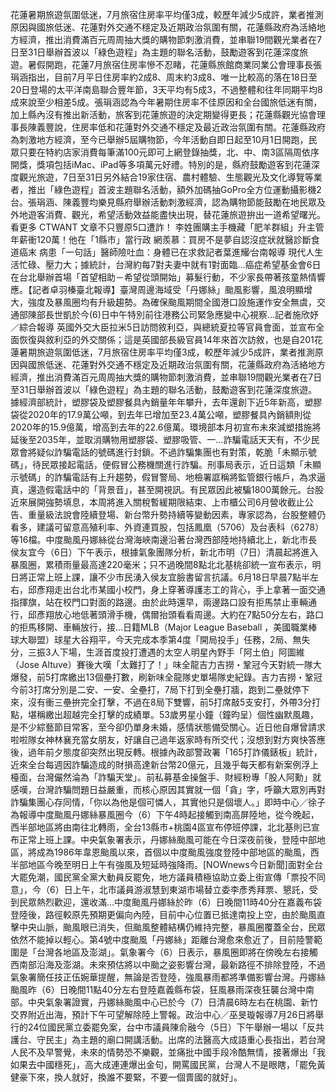 花蓮暑期旅遊氛圍低迷，7月旅宿住房率平均僅3成，較歷年減少5成許，業者推測原因與國旅低迷、花蓮對外交通不穩定及近期政治氛圍有關，花蓮縣政府為活絡地方經濟，推出消費滿百元周周抽大獎的購物節刺激消費，並串聯19間觀光業者在7日至31日舉辦首波以「綠色遊程」為主題的聯名活動，鼓勵遊客到花蓮深度旅遊。暑假開跑，花蓮7月旅宿住房率慘不忍睹，花蓮縣旅館商業同業公會理事長張琄涵指出，目前7月平日住房率約2成8、周末約3成8、唯一比較高的落在18日至20日登場的太平洋南島聯合豐年節，3天平均有5成3，不過整體和往年同期平均8成來說至少相差5成。張琄涵認為今年暑期住房率不佳原因和全台國旅低迷有關，加上縣內沒有推出新活動，旅客到花蓮旅遊的決定期變得更長；花蓮縣觀光協會理事長陳義豐說，住房率低和花蓮對外交通不穩定及最近政治氛圍有關。花蓮縣政府為刺激地方經濟，至今已舉辦5屆購物節，今年活動自即日起至10月1日開跑，民眾只要在特約店家消費每筆滿100元即可上網登錄抽獎，北、中、南3區隔周依序開獎，獎項包括iMac、iPad等多項萬元好禮。特別的是，縣府鼓勵遊客到花蓮深度觀光旅遊，7日至31日另外結合19家住宿、農村體驗、生態觀光及文化導覽等業者，推出「綠色遊程」首波主題聯名活動，額外加碼抽GoPro全方位運動攝影機2台。張琄涵、陳義豐均樂見縣府舉辦活動刺激經濟，認為購物節能鼓勵在地民眾及外地遊客消費、觀光，希望活動效益能盡快出現，替花蓮旅遊拚出一道希望曙光。看更多 CTWANT 文章不只豐原5口遭詐！ 李姓團購主手機藏「肥羊群組」升主管年薪衝120萬！他在「1縣市」當行政 網羨慕：買房不是夢自認沒症狀就醫診斷食道癌末 病患「一句話」醫師險吐血：身體已在求救記者葉進耀∕台南報導 現代人生活忙碌、壓力大；據統計，台灣約每7對夫妻中就有1對面臨…癌症希望基金會6日在台北舉辦首場「首望相助－希望從頭開始」募髮行動，不少家長帶著孩童熱情響應。【記者卓羽榛臺北報導】臺灣周邊海域受「丹娜絲」颱風影響，風浪明顯增大，強度及暴風圈均有升級趨勢。為確保颱風期間全國港口設施運作安全無虞，交通部陳部長世凱於今(6)日中午特別前往港務公司緊急應變中心視察...記者施欣妤／綜合報導 英國外交大臣拉米5日訪問敘利亞，與總統夏拉等官員會面，並宣布全面恢復與敘利亞的外交關係；這是英國部長級官員14年來首次訪敘，也是自201花蓮暑期旅遊氛圍低迷，7月旅宿住房率平均僅3成，較歷年減少5成許，業者推測原因與國旅低迷、花蓮對外交通不穩定及近期政治氛圍有關，花蓮縣政府為活絡地方經濟，推出消費滿百元周周抽大獎的購物節刺激消費，並串聯19間觀光業者在7日至31日舉辦首波以「綠色遊程」為主題的聯名活動，鼓勵遊客到花蓮深度旅遊。據經濟部統計，塑膠袋及塑膠餐具內銷量年年攀升，去年還創下近5年新高，塑膠袋從2020年的17.9萬公噸，到去年已增加至23.4萬公噸，塑膠餐具內銷額則從2020年的15.9億萬，增高到去年的22.6億萬。環境部本月初宣布未來減塑措施將延後至2035年，並取消購物用塑膠袋、塑膠吸管、一...詐騙電話天天有，不少民眾會將疑似詐騙電話的號碼進行封鎖。不過詐騙集團也有對策，乾脆「未顯示號碼」，待民眾接起電話，便假冒公務機關進行詐騙。刑事局表示，近日這類「未顯示號碼」的詐騙電話有上升趨勢，假冒警局、地檢署誆稱將監管銀行帳戶，為求逼真，還造假電話中的「背景音」，甚至開視訊。有民眾因此被騙1800萬餘元。台股近來展開強勢填息，本周將進入關稅暫緩期限結束、上市櫃公司6月營收截止公告、重量級法說會陸續登場、新台幣升勢持續等變動因素，專家認為，台股整體仍看多，建議可留意高殖利率、外資連買股，包括鳳凰（5706）及台表科（6278）等16檔。中度颱風丹娜絲從台灣海峽南邊沿著台灣西部陸地持續北上，新北市長侯友宜今（6日）下午表示，根據氣象團隊分析，新北市明（7日）清晨起將進入暴風圈，累積雨量最高達220毫米；只不過晚間8點北北基桃卻統一宣布表示，明日將正常上班上課，讓不少市民湧入侯友宜臉書留言抗議。6月18日早晨7點半左右，邱彥翔走出台北市某國小校門，身上穿著導護志工的背心，手上拿著一面交通指揮旗，站在校門口對面的路邊。由於此時還早，兩邊路口設有拒馬禁止車輛通行，邱彥翔放心地低著頭滑手機，偶爾抬頭看看周邊。大約在7點50分左右，路口的拒馬移開、車輛放行，接...日籍MLB（Major League Baseball ，美國職業棒球大聯盟）球星大谷翔平，今天完成本季第4度「開局投手」任務，2局、無失分，三振3人下場，生涯首度投打遭遇的太空人明星內野手「阿土伯」阿圖維（Jose Altuve）賽後大嘆「太難打了！」味全龍吉力吉撈・鞏冠今天對統一隊大爆發，前5打席繳出13個壘打數，刷新味全龍隊史單場隊史紀錄。吉力吉撈・鞏冠今前3打席分別是二安、一安、全壘打，7局下打到全壘打牆，跑到二壘就停下來，沒有衝三壘拚完全打擊，不過在8局下雙響，前5打席敲5支安打，外帶3分打點，堪稱繳出超越完全打擊的成績單。53歲男星小鐘（鐘昀呈）個性幽默風趣，是不少綜藝節目常客，至今卻仍單身未婚，感情狀態備受關心。近日他自爆曾請求啦啦隊女神林襄充當女朋友，好讓自己過年返家時有所交代；沒想到對方爽快答應後，過年前夕態度卻突然出現反轉。根據內政部警政署「165打詐儀錶板」統計，近來全台每週因詐騙造成的財損高達新台幣20億元，且幾乎每天都有新案例浮上檯面，台灣儼然淪為「詐騙天堂」。前私募基金操盤手、財經粉專「股人阿勳」就感嘆，台灣詐騙問題日益嚴重，而核心原因其實就一個「貪」字，呼籲大眾別再對詐騙集團心存同情，「你以為他是個可憐人，其實他只是個壞人。」即時中心／徐子為報導中度颱風丹娜絲暴風圈今（6）下午4時起接觸到南高屏陸地，從今晚起，西半部地區將由南往北轉雨，全台13縣市+桃園4區宣布停班停課，北北基則已宣布正常上班上課。中央氣象署表示，丹娜絲颱風可能在今日深夜前後，登陸中部地區，將成為1986年韋恩颱風以來，首個以中度颱風強度登陸中部地區的颱風，西半部地區今晚至明日上午有強風及短延時強降雨。[NOWnews今日新聞]面對全台大罷免潮，國民黨全黨大動員反罷免，地方議員積極協助立委上街宣傳「票投不同意」，今（6）日上午，北市議員游淑慧到東湖市場替立委李彥秀拜票、懇託，受到民眾熱烈歡迎，還收滿...中度颱風丹娜絲於昨（6）日晚間11時40分在嘉義布袋登陸後，路徑較原先預期更偏向內陸，目前中心位置已抵達南投上空，由於颱風直擊中央山脈，颱風眼已消失，但颱風整體結構仍維持完整，暴風圈覆蓋全台，民眾依然不能掉以輕心。第4號中度颱風「丹娜絲」距離台灣愈來愈近了，目前陸警範圍是「台灣各地區及澎湖」。氣象署今（6）日表示，暴風圈即將在傍晚左右接觸西南部沿海及澎湖。未來預估將以中颱之姿影響台灣，最新路徑不排除登陸，不過氣象署簡任技正伍婉華提醒，無論是否登陸，強風暴雨都將準備影響台灣。丹娜絲颱風昨（6）日晚間11點40分左右登陸嘉義縣布袋，狂風暴雨深夜狂襲台灣中南部。中央氣象署證實，丹娜絲颱風中心已於今（7）日清晨6時左右在桃園、新竹交界附近出海，預計下午可望解除陸上警報。政治中心／巫旻璇報導7月26日將舉行的24位國民黨立委罷免案，台中市議員陳俞融今（5日）下午舉辦一場以「反共護台、守民主」為主題的廟口開講活動。出席的法醫高大成語重心長指出，若台灣人民不及早警覺，未來的情勢恐不樂觀，並痛批中國手段冷酷無情，接著爆出「我如果去中國穩死」，高大成連連爆出金句，開罵國民黨，台灣人不是眼瞎，「罷免黃健豪下來，換人就好，換誰不要緊，不要一個賣國的就好」。